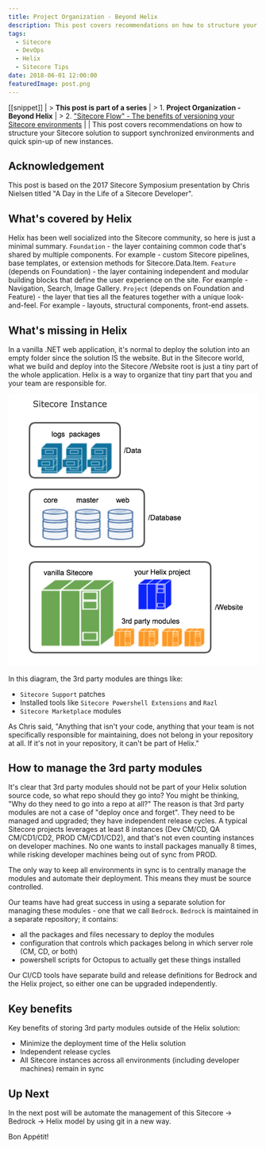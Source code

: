 ```yaml
---
title: Project Organization - Beyond Helix
description: This post covers recommendations on how to structure your Sitecore solution to support synchronized environments and quick spin-up of new instances.
tags:
  - Sitecore
  - DevOps
  - Helix
  - Sitecore Tips
date: 2018-06-01 12:00:00
featuredImage: post.png
---
```


[[snippet]]
| > **This post is part of a series**
| > 1. **Project Organization - Beyond Helix**
| > 2. ["Sitecore Flow" - The benefits of versioning your Sitecore environments](/version-control-sitecore/)
| 
| This post covers recommendations on how to structure your Sitecore solution to support synchronized environments and quick spin-up of new instances.

## Acknowledgement
This post is based on the 2017 Sitecore Symposium presentation by Chris Nielsen titled "A Day in the Life of a Sitecore Developer".

## What's covered by Helix
Helix has been well socialized into the Sitecore community, so here is just a minimal summary.
`Foundation` - the layer containing common code that's shared by multiple components. For example - custom Sitecore pipelines, base templates, or extension methods for Sitecore.Data.Item.
`Feature` (depends on Foundation) - the layer containing independent and modular building blocks that define the user experience on the site. For example - Navigation, Search, Image Gallery.
`Project` (depends on Foundation and Feature) - the layer that ties all the features together with a unique look-and-feel. For example - layouts, structural components, front-end assets.

## What's missing in Helix
In a vanilla .NET web application, it's normal to deploy the solution into an empty folder since the solution IS the website. But in the Sitecore world, what we build and deploy into the Sitecore /Website root is just a tiny part of the whole application. Helix is a way to organize that tiny part that you and your team are responsible for.

![](./sitecore_instance_organization.png)

In this diagram, the 3rd party modules are things like:
* `Sitecore Support` patches
* Installed tools like `Sitecore Powershell Extensions` and `Razl`
* `Sitecore Marketplace` modules

As Chris said, "Anything that isn't your code, anything that your team is not specifically responsible for maintaining, does not belong in your repository at all. If it's not in your repository, it can't be part of Helix."

## How to manage the 3rd party modules
It's clear that 3rd party modules should not be part of your Helix solution source code, so what repo should they go into? You might be thinking, "Why do they need to go into a repo at all?" The reason is that 3rd party modules are not a case of "deploy once and forget". They need to be managed and upgraded; they have independent release cycles. A typical Sitecore projects leverages at least 8 instances (Dev CM/CD, QA CM/CD1/CD2, PROD CM/CD1/CD2), and that's not even counting instances on developer machines. No one wants to install packages manually 8 times, while risking developer machines being out of sync from PROD. 

The only way to keep all environments in sync is to centrally manage the modules and automate their deployment. This means they must be source controlled.

Our teams have had great success in using a separate solution for managing these modules - one that we call `Bedrock`. `Bedrock` is maintained in a separate repository; it contains:
* all the packages and files necessary to deploy the modules
* configuration that controls which packages belong in which server role (CM, CD, or both)
* powershell scripts for Octopus to actually get these things installed

Our CI/CD tools have separate build and release definitions for Bedrock and the Helix project, so either one can be upgraded independently.

## Key benefits
Key benefits of storing 3rd party modules outside of the Helix solution:
* Minimize the deployment time of the Helix solution
* Independent release cycles
* All Sitecore instances across all environments (including developer machines) remain in sync

## Up Next
In the next post will be automate the management of this Sitecore -> Bedrock -> Helix model by using git in a new way.

Bon Appétit!